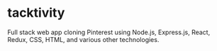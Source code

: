 # tacktivity
Full stack web app cloning Pinterest using Node.js, Express.js, React, Redux, CSS, HTML, and various other technologies.
